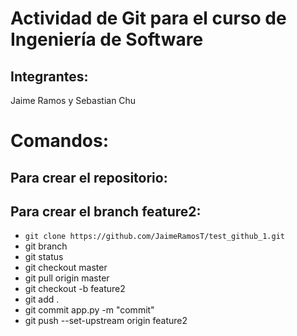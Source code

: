 # Actividad de Git para el curso de Ingeniería de Software 

## Integrantes: 
Jaime Ramos y Sebastian Chu


# Comandos:

## Para crear el repositorio:

## Para crear el branch feature2:
- ```git clone https://github.com/JaimeRamosT/test_github_1.git```
- git branch    
- git status    
- git checkout master
- git pull origin master
- git checkout -b feature2
- git add .
- git commit app.py -m "commit"
- git push --set-upstream origin feature2
